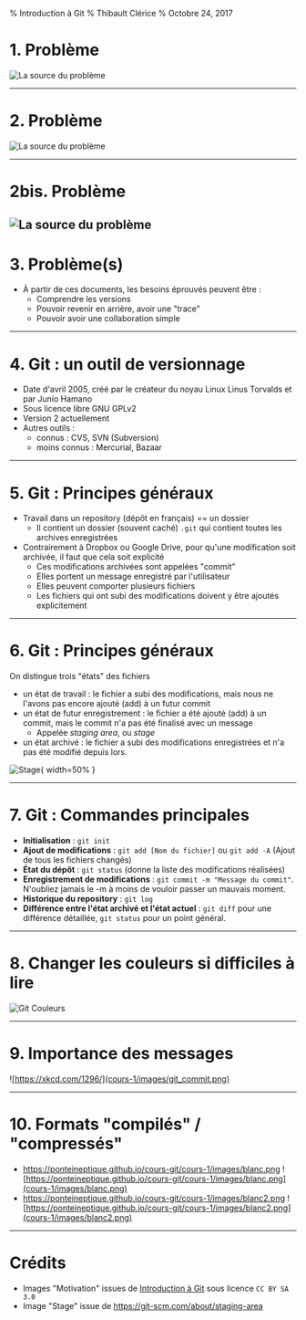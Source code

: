 % Introduction à Git
% Thibault Clérice
% Octobre 24, 2017

# 1. Problème

![La source du problème](cours-1/images/motivation1.png)

---

# 2. Problème

![La source du problème](cours-1/images/lineofcomm.jpg)


---

# 2bis. Problème

![La source du problème](cours-1/images/motivation2.png)
---

# 3. Problème(s)

- À partir de ces documents, les besoins éprouvés peuvent être :
	- Comprendre les versions
	- Pouvoir revenir en arrière, avoir une "trace"
	- Pouvoir avoir une collaboration simple

---

# 4. Git : un outil de versionnage

- Date d'avril 2005, créé par le créateur du noyau Linux Linus Torvalds et par Junio Hamano
- Sous licence libre GNU GPLv2
- Version 2 actuellement
- Autres outils : 
	- connus : CVS, SVN (Subversion)  
	- moins connus : Mercurial, Bazaar

---

# 5. Git : Principes généraux

- Travail dans un repository (dépôt en français) == un dossier
	- Il contient un dossier (souvent caché) `.git` qui contient toutes les archives enregistrées
- Contrairement à Dropbox ou Google Drive, pour qu'une modification soit archivée, il faut que cela soit explicité
	- Ces modifications archivées sont appelées "commit"
	- Elles portent un message enregistré par l'utilisateur
	- Elles peuvent comporter plusieurs fichiers
	- Les fichiers qui ont subi des modifications doivent y être ajoutés explicitement

---

# 6. Git : Principes généraux

On distingue trois "états" des fichiers

- un état de travail : le fichier a subi des modifications, mais nous ne l'avons pas encore ajouté (add) à un futur commit
- un état de futur enregistrement : le fichier a été ajouté (add) à un commit, mais le commit n'a pas été finalisé avec un message
	- Appelée *staging area*, ou *stage*
- un état archivé : le fichier a subi des modifications enregistrées et n'a pas été modifié depuis lors.

![Stage](cours-1/images/stages.png){ width=50% }

---

# 7. Git : Commandes principales

- **Initialisation** : `git init`
- **Ajout de modifications** : `git add [Nom du fichier]` ou `git add -A` (Ajout de tous les fichiers changés)
- **État du dépôt** : `git status` (donne la liste des modifications réalisées)
- **Enregistrement de modifications** : `git commit -m "Message du commit"`. N'oubliez jamais le -m à moins de vouloir passer un mauvais moment.
- **Historique du repository** : `git log`
- **Différence entre l'état archivé et l'état actuel** : `git diff` pour une différence détaillée, `git status` pour un point général.

---

# 8. Changer les couleurs si difficiles à lire

![Git Couleurs](cours-1/images/gitconfig.png)

---

# 9. Importance des messages

![https://xkcd.com/1296/](cours-1/images/git_commit.png)

---

# 10. Formats "compilés" / "compressés"

- https://ponteineptique.github.io/cours-git/cours-1/images/blanc.png ![https://ponteineptique.github.io/cours-git/cours-1/images/blanc.png](cours-1/images/blanc.png)
- https://ponteineptique.github.io/cours-git/cours-1/images/blanc2.png ![https://ponteineptique.github.io/cours-git/cours-1/images/blanc2.png](cours-1/images/blanc2.png)

---

# Crédits

- Images "Motivation" issues de [Introduction à Git](http://liris.cnrs.fr/~pchampin/enseignement/intro-git/) sous licence `CC BY SA 3.0`
- Image "Stage" issue de https://git-scm.com/about/staging-area
